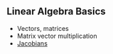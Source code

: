 ## Linear Algebra Basics

- Vectors, matrices
- Matrix vector multiplication
- [Jacobians](https://en.wikipedia.org/wiki/Jacobian_matrix_and_determinant)
